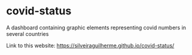 # covid-status
 A dashboard containing graphic elements representing covid numbers in several countries

Link to this website: https://silveiraguilherme.github.io/covid-status/
